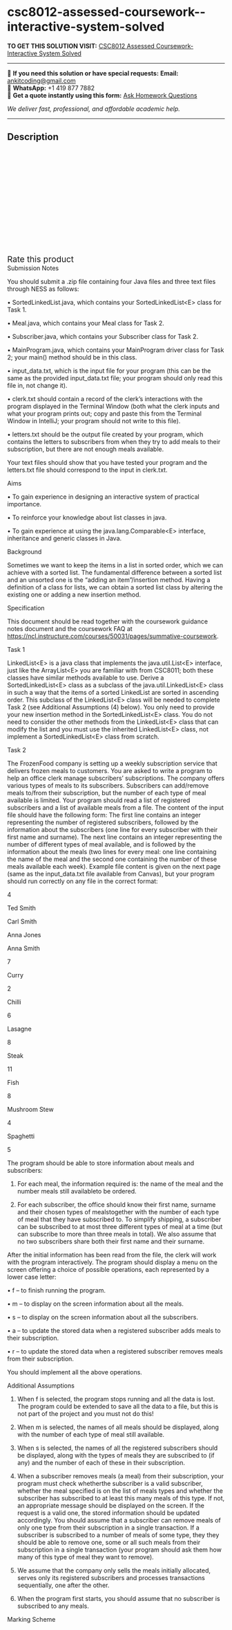 # csc8012-assessed-coursework--interactive-system-solved
**TO GET THIS SOLUTION VISIT:** [CSC8012 Assessed Coursework- Interactive System Solved](https://www.ankitcodinghub.com/product/csc8012-assessed-coursework-interactive-system-solved/)


---

📩 **If you need this solution or have special requests:** **Email:** ankitcoding@gmail.com  
📱 **WhatsApp:** +1 419 877 7882  
📄 **Get a quote instantly using this form:** [Ask Homework Questions](https://www.ankitcodinghub.com/services/ask-homework-questions/)

*We deliver fast, professional, and affordable academic help.*

---

<h2>Description</h2>



<div class="kk-star-ratings kksr-auto kksr-align-center kksr-valign-top" data-payload="{&quot;align&quot;:&quot;center&quot;,&quot;id&quot;:&quot;133184&quot;,&quot;slug&quot;:&quot;default&quot;,&quot;valign&quot;:&quot;top&quot;,&quot;ignore&quot;:&quot;&quot;,&quot;reference&quot;:&quot;auto&quot;,&quot;class&quot;:&quot;&quot;,&quot;count&quot;:&quot;0&quot;,&quot;legendonly&quot;:&quot;&quot;,&quot;readonly&quot;:&quot;&quot;,&quot;score&quot;:&quot;0&quot;,&quot;starsonly&quot;:&quot;&quot;,&quot;best&quot;:&quot;5&quot;,&quot;gap&quot;:&quot;4&quot;,&quot;greet&quot;:&quot;Rate this product&quot;,&quot;legend&quot;:&quot;0\/5 - (0 votes)&quot;,&quot;size&quot;:&quot;24&quot;,&quot;title&quot;:&quot;CSC8012 Assessed Coursework- Interactive System Solved&quot;,&quot;width&quot;:&quot;0&quot;,&quot;_legend&quot;:&quot;{score}\/{best} - ({count} {votes})&quot;,&quot;font_factor&quot;:&quot;1.25&quot;}">

<div class="kksr-stars">

<div class="kksr-stars-inactive">
            <div class="kksr-star" data-star="1" style="padding-right: 4px">


<div class="kksr-icon" style="width: 24px; height: 24px;"></div>
        </div>
            <div class="kksr-star" data-star="2" style="padding-right: 4px">


<div class="kksr-icon" style="width: 24px; height: 24px;"></div>
        </div>
            <div class="kksr-star" data-star="3" style="padding-right: 4px">


<div class="kksr-icon" style="width: 24px; height: 24px;"></div>
        </div>
            <div class="kksr-star" data-star="4" style="padding-right: 4px">


<div class="kksr-icon" style="width: 24px; height: 24px;"></div>
        </div>
            <div class="kksr-star" data-star="5" style="padding-right: 4px">


<div class="kksr-icon" style="width: 24px; height: 24px;"></div>
        </div>
    </div>

<div class="kksr-stars-active" style="width: 0px;">
            <div class="kksr-star" style="padding-right: 4px">


<div class="kksr-icon" style="width: 24px; height: 24px;"></div>
        </div>
            <div class="kksr-star" style="padding-right: 4px">


<div class="kksr-icon" style="width: 24px; height: 24px;"></div>
        </div>
            <div class="kksr-star" style="padding-right: 4px">


<div class="kksr-icon" style="width: 24px; height: 24px;"></div>
        </div>
            <div class="kksr-star" style="padding-right: 4px">


<div class="kksr-icon" style="width: 24px; height: 24px;"></div>
        </div>
            <div class="kksr-star" style="padding-right: 4px">


<div class="kksr-icon" style="width: 24px; height: 24px;"></div>
        </div>
    </div>
</div>


<div class="kksr-legend" style="font-size: 19.2px;">
            <span class="kksr-muted">Rate this product</span>
    </div>
    </div>
Submission Notes

You should submit a .zip file containing four Java files and three text files through NESS as follows:

• SortedLinkedList.java, which contains your SortedLinkedList&lt;E&gt; class for Task 1.

• Meal.java, which contains your Meal class for Task 2.

• Subscriber.java, which contains your Subscriber class for Task 2.

• MainProgram.java, which contains your MainProgram driver class for Task 2; your main() method should be in this class.

• input_data.txt, which is the input file for your program (this can be the same as the provided input_data.txt file; your program should only read this file in, not change it).

• clerk.txt should contain a record of the clerk’s interactions with the program displayed in the Terminal Window (both what the clerk inputs and what your program prints out; copy and paste this from the Terminal Window in IntelliJ; your program should not write to this file).

• letters.txt should be the output file created by your program, which contains the letters to subscribers from when they try to add meals to their subscription, but there are not enough meals available.

Your text files should show that you have tested your program and the letters.txt file should correspond to the input in clerk.txt.

Aims

• To gain experience in designing an interactive system of practical importance.

• To reinforce your knowledge about list classes in java.

• To gain experience at using the java.lang.Comparable&lt;E&gt; interface, inheritance and generic classes in Java.

Background

Sometimes we want to keep the items in a list in sorted order, which we can achieve with a sorted list. The fundamental difference between a sorted list and an unsorted one is the “adding an item”/insertion method. Having a definition of a class for lists, we can obtain a sorted list class by altering the existing one or adding a new insertion method.

Specification

This document should be read together with the coursework guidance notes document and the coursework FAQ at https://ncl.instructure.com/courses/50031/pages/summative-coursework.

Task 1

LinkedList&lt;E&gt; is a java class that implements the java.util.List&lt;E&gt; interface, just like the ArrayList&lt;E&gt; you are familiar with from CSC8011; both these classes have similar methods available to use. Derive a SortedLinkedList&lt;E&gt; class as a subclass of the java.util.LinkedList&lt;E&gt; class in such a way that the items of a sorted LinkedList are sorted in ascending order. This subclass of the LinkedList&lt;E&gt; class will be needed to complete Task 2 (see Additional Assumptions (4) below). You only need to provide your new insertion method in the SortedLinkedList&lt;E&gt; class. You do not need to consider the other methods from the LinkedList&lt;E&gt; class that can modify the list and you must use the inherited LinkedList&lt;E&gt; class, not implement a SortedLinkedList&lt;E&gt; class from scratch.

Task 2

The FrozenFood company is setting up a weekly subscription service that delivers frozen meals to customers. You are asked to write a program to help an office clerk manage subscribers’ subscriptions. The company offers various types of meals to its subscribers. Subscribers can add/remove meals to/from their subscription, but the number of each type of meal available is limited. Your program should read a list of registered subscribers and a list of available meals from a file. The content of the input file should have the following form: The first line contains an integer representing the number of registered subscribers, followed by the information about the subscribers (one line for every subscriber with their first name and surname). The next line contains an integer representing the number of different types of meal available, and is followed by the information about the meals (two lines for every meal: one line containing the name of the meal and the second one containing the number of these meals available each week). Example file content is given on the next page (same as the input_data.txt file available from Canvas), but your program should run correctly on any file in the correct format:

4

Ted Smith

Carl Smith

Anna Jones

Anna Smith

7

Curry

2

Chilli

6

Lasagne

8

Steak

11

Fish

8

Mushroom Stew

4

Spaghetti

5

The program should be able to store information about meals and subscribers:

1. For each meal, the information required is: the name of the meal and the number meals still availableto be ordered.

2. For each subscriber, the office should know their first name, surname and their chosen types of mealstogether with the number of each type of meal that they have subscribed to. To simplify shipping, a subscriber can be subscribed to at most three different types of meal at a time (but can subscribe to more than three meals in total). We also assume that no two subscribers share both their first name and their surname.

After the initial information has been read from the file, the clerk will work with the program interactively. The program should display a menu on the screen offering a choice of possible operations, each represented by a lower case letter:

• f – to finish running the program.

• m – to display on the screen information about all the meals.

• s – to display on the screen information about all the subscribers.

• a – to update the stored data when a registered subscriber adds meals to their subscription.

• r – to update the stored data when a registered subscriber removes meals from their subscription.

You should implement all the above operations.

Additional Assumptions

1. When f is selected, the program stops running and all the data is lost. The program could be extended to save all the data to a file, but this is not part of the project and you must not do this!

2. When m is selected, the names of all meals should be displayed, along with the number of each type of meal still available.

3. When s is selected, the names of all the registered subscribers should be displayed, along with the types of meals they are subscribed to (if any) and the number of each of these in their subscription.

6. When a subscriber removes meals (a meal) from their subscription, your program must check whetherthe subscriber is a valid subscriber, whether the meal specified is on the list of meals types and whether the subscriber has subscribed to at least this many meals of this type. If not, an appropriate message should be displayed on the screen. If the request is a valid one, the stored information should be updated accordingly. You should assume that a subscriber can remove meals of only one type from their subscription in a single transaction. If a subscriber is subscribed to a number of meals of some type, they they should be able to remove one, some or all such meals from their subscription in a single transaction (your program should ask them how many of this type of meal they want to remove).

7. We assume that the company only sells the meals initially allocated, serves only its registered subscribers and processes transactions sequentially, one after the other.

8. When the program first starts, you should assume that no subscriber is subscribed to any meals.

Marking Scheme
